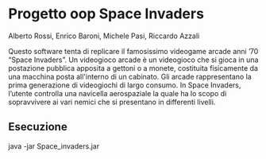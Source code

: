 
<h1>Progetto oop Space Invaders</h1>
Alberto Rossi, Enrico Baroni, Michele Pasi, Riccardo Azzali

Questo software tenta di replicare il famosissimo videogame arcade anni ’70 “Space Invaders”. Un videogioco arcade è un videogioco che si gioca in una postazione pubblica apposita a gettoni o a monete, costituita fisicamente da una macchina posta all'interno di un cabinato. Gli arcade rappresentano la prima generazione di videogiochi di largo consumo. In Space Invaders, l’utente controlla una navicella aerospaziale la quale ha lo scopo di sopravvivere ai vari nemici che si presentano in differenti livelli.

<h2>Esecuzione</h2>
java -jar Space_invaders.jar
